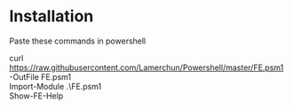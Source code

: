 # Installation
Paste these commands in powershell

curl https://raw.githubusercontent.com/Lamerchun/Powershell/master/FE.psm1 -OutFile FE.psm1\
Import-Module .\FE.psm1\
Show-FE-Help